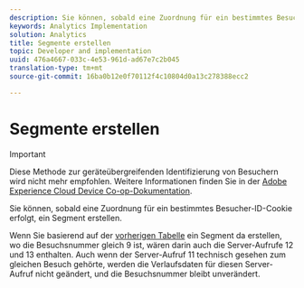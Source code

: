 ```yaml
---
description: Sie können, sobald eine Zuordnung für ein bestimmtes Besucher-ID-Cookie erfolgt, ein Segment erstellen.
keywords: Analytics Implementation
solution: Analytics
title: Segmente erstellen
topic: Developer and implementation
uuid: 476a4667-033c-4e53-961d-ad67e7c2b045
translation-type: tm+mt
source-git-commit: 16ba0b12e0f70112f4c10804d0a13c278388ecc2

---
```



# Segmente erstellen

>[!IMPORTANT]
>
>Diese Methode zur geräteübergreifenden Identifizierung von Besuchern wird nicht mehr empfohlen. Weitere Informationen finden Sie in der [Adobe Experience Cloud Device Co-op-Dokumentation](https://marketing.adobe.com/resources/help/en_US/mcdc/).

Sie können, sobald eine Zuordnung für ein bestimmtes Besucher-ID-Cookie erfolgt, ein Segment erstellen.

Wenn Sie basierend auf der [vorherigen Tabelle](/help/implement/js-implementation/xdevice-visid/visit-example.md) ein Segment da erstellen, wo die Besuchsnummer gleich 9 ist, wären darin auch die Server-Aufrufe 12 und 13 enthalten. Auch wenn der Server-Aufruf 11 technisch gesehen zum gleichen Besuch gehörte, werden die Verlaufsdaten für diesen Server-Aufruf nicht geändert, und die Besuchsnummer bleibt unverändert.
